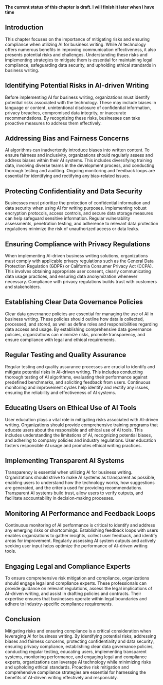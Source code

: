 **The current status of this chapter is draft. I will finish it later when I have time**

Introduction
------------

This chapter focuses on the importance of mitigating risks and ensuring compliance when utilizing AI for business writing. While AI technology offers numerous benefits in improving communication effectiveness, it also presents potential risks and challenges. Understanding these risks and implementing strategies to mitigate them is essential for maintaining legal compliance, safeguarding data security, and upholding ethical standards in business writing.

Identifying Potential Risks in AI-driven Writing
------------------------------------------------

Before implementing AI for business writing, organizations must identify potential risks associated with the technology. These may include biases in language or content, unintentional disclosure of confidential information, privacy breaches, compromised data integrity, or inaccurate recommendations. By recognizing these risks, businesses can take proactive measures to address them effectively.

Addressing Bias and Fairness Concerns
-------------------------------------

AI algorithms can inadvertently introduce biases into written content. To ensure fairness and inclusivity, organizations should regularly assess and address biases within their AI systems. This includes diversifying training data, involving diverse teams in the development process, and conducting thorough testing and auditing. Ongoing monitoring and feedback loops are essential for identifying and rectifying any bias-related issues.

Protecting Confidentiality and Data Security
--------------------------------------------

Businesses must prioritize the protection of confidential information and data security when using AI for writing purposes. Implementing robust encryption protocols, access controls, and secure data storage measures can help safeguard sensitive information. Regular vulnerability assessments, penetration testing, and adherence to relevant data protection regulations minimize the risk of unauthorized access or data leaks.

Ensuring Compliance with Privacy Regulations
--------------------------------------------

When implementing AI-driven business writing solutions, organizations must comply with applicable privacy regulations such as the General Data Protection Regulation (GDPR) or California Consumer Privacy Act (CCPA). This involves obtaining appropriate user consent, clearly communicating data usage practices, and ensuring data anonymization whenever necessary. Compliance with privacy regulations builds trust with customers and stakeholders.

Establishing Clear Data Governance Policies
-------------------------------------------

Clear data governance policies are essential for managing the use of AI in business writing. These policies should outline how data is collected, processed, and stored, as well as define roles and responsibilities regarding data access and usage. By establishing comprehensive data governance policies, organizations can minimize risks, promote transparency, and ensure compliance with legal and ethical requirements.

Regular Testing and Quality Assurance
-------------------------------------

Regular testing and quality assurance processes are crucial to identify and mitigate potential risks in AI-driven writing. This includes conducting thorough testing of AI algorithms, evaluating their performance against predefined benchmarks, and soliciting feedback from users. Continuous monitoring and improvement cycles help identify and rectify any issues, ensuring the reliability and effectiveness of AI systems.

Educating Users on Ethical Use of AI Tools
------------------------------------------

User education plays a vital role in mitigating risks associated with AI-driven writing. Organizations should provide comprehensive training programs that educate users about the responsible and ethical use of AI tools. This includes understanding the limitations of AI, recognizing potential biases, and adhering to company policies and industry regulations. User education fosters responsible AI usage and promotes ethical writing practices.

Implementing Transparent AI Systems
-----------------------------------

Transparency is essential when utilizing AI for business writing. Organizations should strive to make AI systems as transparent as possible, enabling users to understand how the technology works, how suggestions are generated, and the criteria used for providing recommendations. Transparent AI systems build trust, allow users to verify outputs, and facilitate accountability in decision-making processes.

Monitoring AI Performance and Feedback Loops
--------------------------------------------

Continuous monitoring of AI performance is critical to identify and address any emerging risks or shortcomings. Establishing feedback loops with users enables organizations to gather insights, collect user feedback, and identify areas for improvement. Regularly assessing AI system outputs and actively seeking user input helps optimize the performance of AI-driven writing tools.

Engaging Legal and Compliance Experts
-------------------------------------

To ensure comprehensive risk mitigation and compliance, organizations should engage legal and compliance experts. These professionals can provide guidance on relevant regulations, assess the legal implications of AI-driven writing, and assist in drafting policies and contracts. Their expertise ensures that businesses operate within legal boundaries and adhere to industry-specific compliance requirements.

Conclusion
----------

Mitigating risks and ensuring compliance is a critical consideration when leveraging AI for business writing. By identifying potential risks, addressing biases and fairness concerns, protecting confidentiality and data security, ensuring privacy compliance, establishing clear data governance policies, conducting regular testing, educating users, implementing transparent systems, monitoring performance, and engaging legal and compliance experts, organizations can leverage AI technology while minimizing risks and upholding ethical standards. Proactive risk mitigation and comprehensive compliance strategies are essential for harnessing the benefits of AI-driven writing effectively and responsibly.

